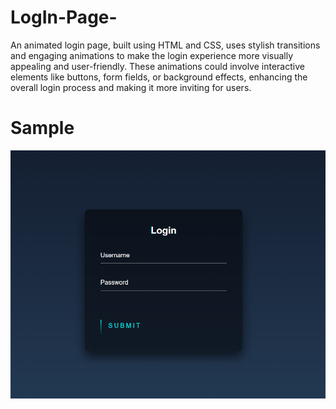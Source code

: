 # LogIn-Page-
An animated login page, built using HTML and CSS, uses stylish transitions and engaging animations to make the login experience more visually appealing and user-friendly. These animations could involve interactive elements like buttons, form fields, or background effects, enhancing the overall login process and making it more inviting for users.

# Sample 

![screenshot](ss.png)
